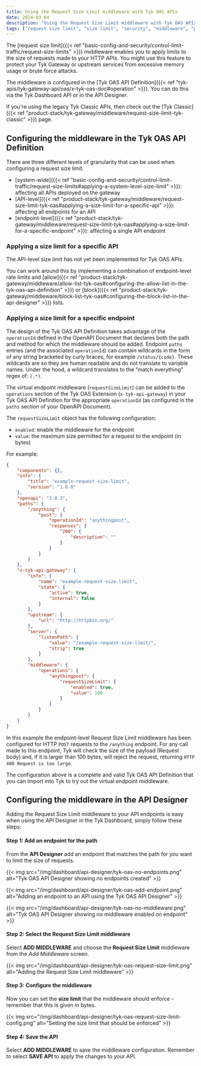 ```yaml
---
title: Using the Request Size Limit middleware with Tyk OAS APIs
date: 2024-03-04
description: "Using the Request Size Limit middleware with Tyk OAS APIs"
tags: ["request size limit", "size limit", "security", "middleware", "per-endpoint", "per-API", "Tyk OAS", "Tyk OAS API"]
---
```


The [request size limit]({{< ref "basic-config-and-security/control-limit-traffic/request-size-limits" >}}) middleware enables you to apply limits to the size of requests made to your HTTP APIs. You might use this feature to protect your Tyk Gateway or upstream services from excessive memory usage or brute force attacks.

The middleware is configured in the [Tyk OAS API Definition]({{< ref "tyk-apis/tyk-gateway-api/oas/x-tyk-oas-doc#operation" >}}). You can do this via the Tyk Dashboard API or in the API Designer.

If you're using the legacy Tyk Classic APIs, then check out the [Tyk Classic]({{< ref "product-stack/tyk-gateway/middleware/request-size-limit-tyk-classic" >}}) page.

## Configuring the middleware in the Tyk OAS API Definition

There are three different levels of granularity that can be used when configuring a request size limit.
- [system-wide]({{< ref "basic-config-and-security/control-limit-traffic/request-size-limits#applying-a-system-level-size-limit" >}}): affecting all APIs deployed on the gateway
- [API-level]({{< ref "product-stack/tyk-gateway/middleware/request-size-limit-tyk-oas#applying-a-size-limit-for-a-specific-api" >}}): affecting all endpoints for an API
- [endpoint-level]({{< ref "product-stack/tyk-gateway/middleware/request-size-limit-tyk-oas#applying-a-size-limit-for-a-specific-endpoint" >}}): affecting a single API endpoint

### Applying a size limit for a specific API

The API-level size limit has not yet been implemented for Tyk OAS APIs.

You can work around this by implementing a combination of endpoint-level rate limits and [allow]({{< ref "product-stack/tyk-gateway/middleware/allow-list-tyk-oas#configuring-the-allow-list-in-the-tyk-oas-api-definition" >}}) or [block]({{< ref "product-stack/tyk-gateway/middleware/block-list-tyk-oas#configuring-the-block-list-in-the-api-designer" >}}) lists.

### Applying a size limit for a specific endpoint

The design of the Tyk OAS API Definition takes advantage of the `operationId` defined in the OpenAPI Document that declares both the path and method for which the middleware should be added. Endpoint `paths` entries (and the associated `operationId`) can contain wildcards in the form of any string bracketed by curly braces, for example `/status/{code}`. These wildcards are so they are human readable and do not translate to variable names. Under the hood, a wildcard translates to the “match everything” regex of: `(.*)`.

The virtual endpoint middleware (`requestSizeLimit`) can be added to the `operations` section of the Tyk OAS Extension (`x-tyk-api-gateway`) in your Tyk OAS API Definition for the appropriate `operationId` (as configured in the `paths` section of your OpenAPI Document).

The `requestSizeLimit` object has the following configuration:
- `enabled`: enable the middleware for the endpoint
- `value`: the maximum size permitted for a request to the endpoint (in bytes) 

For example:
```json {hl_lines=["39-44"],linenos=true, linenostart=1}
{
    "components": {},
    "info": {
        "title": "example-request-size-limit",
        "version": "1.0.0"
    },
    "openapi": "3.0.3",
    "paths": {
        "/anything": {
            "post": {
                "operationId": "anythingpost",
                "responses": {
                    "200": {
                        "description": ""
                    }
                }
            }
        }
    },
    "x-tyk-api-gateway": {
        "info": {
            "name": "example-request-size-limit",
            "state": {
                "active": true,
                "internal": false
            }
        },
        "upstream": {
            "url": "http://httpbin.org/"
        },          
        "server": {
            "listenPath": {
                "value": "/example-request-size-limit/",                
                "strip": true
            }
        },      
        "middleware": {
            "operations": {
                "anythingpost": {
                    "requestSizeLimit": {
                        "enabled": true,
                        "value": 100
                    }
                }
            }
        }
    }
}
```

In this example the endpoint-level Request Size Limit middleware has been configured for HTTP `POST` requests to the `/anything` endpoint. For any call made to this endpoint, Tyk will check the size of the payload (Request body) and, if it is larger than 100 bytes, will reject the request, returning `HTTP 400 Request is too large`.

The configuration above is a complete and valid Tyk OAS API Definition that you can import into Tyk to try out the virtual endpoint middleware.

## Configuring the middleware in the API Designer

Adding the Request Size Limit middleware to your API endpoints is easy when using the API Designer in the Tyk Dashboard, simply follow these steps:

#### Step 1: Add an endpoint for the path

From the **API Designer** add an endpoint that matches the path for you want to limit the size of requests.

{{< img src="/img/dashboard/api-designer/tyk-oas-no-endpoints.png" alt="Tyk OAS API Designer showing no endpoints created" >}}

{{< img src="/img/dashboard/api-designer/tyk-oas-add-endpoint.png" alt="Adding an endpoint to an API using the Tyk OAS API Designer" >}}

{{< img src="/img/dashboard/api-designer/tyk-oas-no-middleware.png" alt="Tyk OAS API Designer showing no middleware enabled on endpoint" >}}

#### Step 2: Select the Request Size Limit middleware

Select **ADD MIDDLEWARE** and choose the **Request Size Limit** middleware from the *Add Middleware* screen.

{{< img src="/img/dashboard/api-designer/tyk-oas-request-size-limit.png" alt="Adding the Request Size Limit middleware" >}}

#### Step 3: Configure the middleware

Now you can set the **size limit** that the middleware should enforce - remember that this is given in bytes.

{{< img src="/img/dashboard/api-designer/tyk-oas-request-size-limit-config.png" alt="Setting the size limit that should be enforced" >}}

#### Step 4: Save the API

Select **ADD MIDDLEWARE** to save the middleware configuration. Remember to select **SAVE API** to apply the changes to your API.
